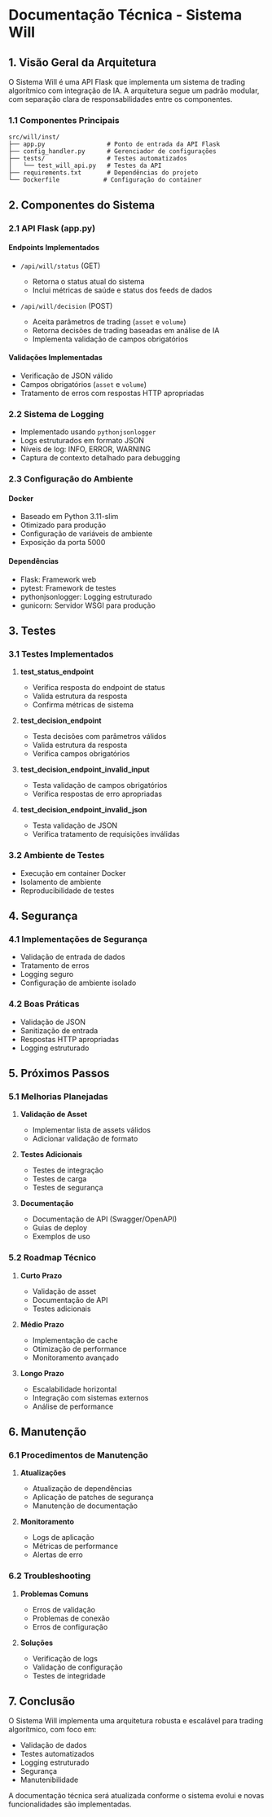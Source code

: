# Documentação Técnica - Sistema Will

## 1. Visão Geral da Arquitetura

O Sistema Will é uma API Flask que implementa um sistema de trading algorítmico com integração de IA. A arquitetura segue um padrão modular, com separação clara de responsabilidades entre os componentes.

### 1.1 Componentes Principais

```
src/will/inst/
├── app.py                 # Ponto de entrada da API Flask
├── config_handler.py      # Gerenciador de configurações
├── tests/                 # Testes automatizados
│   └── test_will_api.py   # Testes da API
├── requirements.txt       # Dependências do projeto
└── Dockerfile            # Configuração do container
```

## 2. Componentes do Sistema

### 2.1 API Flask (app.py)

#### Endpoints Implementados
- `/api/will/status` (GET)
  - Retorna o status atual do sistema
  - Inclui métricas de saúde e status dos feeds de dados

- `/api/will/decision` (POST)
  - Aceita parâmetros de trading (`asset` e `volume`)
  - Retorna decisões de trading baseadas em análise de IA
  - Implementa validação de campos obrigatórios

#### Validações Implementadas
- Verificação de JSON válido
- Campos obrigatórios (`asset` e `volume`)
- Tratamento de erros com respostas HTTP apropriadas

### 2.2 Sistema de Logging

- Implementado usando `pythonjsonlogger`
- Logs estruturados em formato JSON
- Níveis de log: INFO, ERROR, WARNING
- Captura de contexto detalhado para debugging

### 2.3 Configuração do Ambiente

#### Docker
- Baseado em Python 3.11-slim
- Otimizado para produção
- Configuração de variáveis de ambiente
- Exposição da porta 5000

#### Dependências
- Flask: Framework web
- pytest: Framework de testes
- pythonjsonlogger: Logging estruturado
- gunicorn: Servidor WSGI para produção

## 3. Testes

### 3.1 Testes Implementados

1. **test_status_endpoint**
   - Verifica resposta do endpoint de status
   - Valida estrutura da resposta
   - Confirma métricas de sistema

2. **test_decision_endpoint**
   - Testa decisões com parâmetros válidos
   - Valida estrutura da resposta
   - Verifica campos obrigatórios

3. **test_decision_endpoint_invalid_input**
   - Testa validação de campos obrigatórios
   - Verifica respostas de erro apropriadas

4. **test_decision_endpoint_invalid_json**
   - Testa validação de JSON
   - Verifica tratamento de requisições inválidas

### 3.2 Ambiente de Testes

- Execução em container Docker
- Isolamento de ambiente
- Reproducibilidade de testes

## 4. Segurança

### 4.1 Implementações de Segurança

- Validação de entrada de dados
- Tratamento de erros
- Logging seguro
- Configuração de ambiente isolado

### 4.2 Boas Práticas

- Validação de JSON
- Sanitização de entrada
- Respostas HTTP apropriadas
- Logging estruturado

## 5. Próximos Passos

### 5.1 Melhorias Planejadas

1. **Validação de Asset**
   - Implementar lista de assets válidos
   - Adicionar validação de formato

2. **Testes Adicionais**
   - Testes de integração
   - Testes de carga
   - Testes de segurança

3. **Documentação**
   - Documentação de API (Swagger/OpenAPI)
   - Guias de deploy
   - Exemplos de uso

### 5.2 Roadmap Técnico

1. **Curto Prazo**
   - Validação de asset
   - Documentação de API
   - Testes adicionais

2. **Médio Prazo**
   - Implementação de cache
   - Otimização de performance
   - Monitoramento avançado

3. **Longo Prazo**
   - Escalabilidade horizontal
   - Integração com sistemas externos
   - Análise de performance

## 6. Manutenção

### 6.1 Procedimentos de Manutenção

1. **Atualizações**
   - Atualização de dependências
   - Aplicação de patches de segurança
   - Manutenção de documentação

2. **Monitoramento**
   - Logs de aplicação
   - Métricas de performance
   - Alertas de erro

### 6.2 Troubleshooting

1. **Problemas Comuns**
   - Erros de validação
   - Problemas de conexão
   - Erros de configuração

2. **Soluções**
   - Verificação de logs
   - Validação de configuração
   - Testes de integridade

## 7. Conclusão

O Sistema Will implementa uma arquitetura robusta e escalável para trading algorítmico, com foco em:
- Validação de dados
- Testes automatizados
- Logging estruturado
- Segurança
- Manutenibilidade

A documentação técnica será atualizada conforme o sistema evolui e novas funcionalidades são implementadas. 